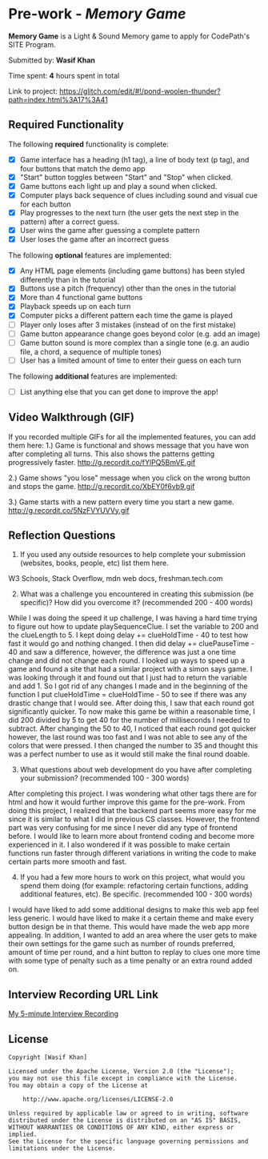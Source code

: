 # Pre-work - *Memory Game*

**Memory Game** is a Light & Sound Memory game to apply for CodePath's SITE Program. 

Submitted by: **Wasif Khan**

Time spent: **4** hours spent in total

Link to project: https://glitch.com/edit/#!/pond-woolen-thunder?path=index.html%3A17%3A41

## Required Functionality

The following **required** functionality is complete:

* [x] Game interface has a heading (h1 tag), a line of body text (p tag), and four buttons that match the demo app
* [x] "Start" button toggles between "Start" and "Stop" when clicked. 
* [x] Game buttons each light up and play a sound when clicked. 
* [x] Computer plays back sequence of clues including sound and visual cue for each button
* [x] Play progresses to the next turn (the user gets the next step in the pattern) after a correct guess. 
* [x] User wins the game after guessing a complete pattern
* [x] User loses the game after an incorrect guess

The following **optional** features are implemented:

* [x] Any HTML page elements (including game buttons) has been styled differently than in the tutorial
* [x] Buttons use a pitch (frequency) other than the ones in the tutorial
* [x] More than 4 functional game buttons
* [x] Playback speeds up on each turn
* [x] Computer picks a different pattern each time the game is played
* [ ] Player only loses after 3 mistakes (instead of on the first mistake)
* [ ] Game button appearance change goes beyond color (e.g. add an image)
* [ ] Game button sound is more complex than a single tone (e.g. an audio file, a chord, a sequence of multiple tones)
* [ ] User has a limited amount of time to enter their guess on each turn

The following **additional** features are implemented:

- [ ] List anything else that you can get done to improve the app!

## Video Walkthrough (GIF)

If you recorded multiple GIFs for all the implemented features, you can add them here:
1.) Game is functional and shows message that you have won after completing all turns. This also shows the patterns getting progressively faster.
http://g.recordit.co/fYlPQ5BmVE.gif

2.) Game shows "you lose" message when you click on the wrong button and stops the game.
http://g.recordit.co/XbEY0f6vb9.gif

3.) Game starts with a new pattern every time you start a new game.
http://g.recordit.co/5NzFVYUVVy.gif

## Reflection Questions
1. If you used any outside resources to help complete your submission (websites, books, people, etc) list them here. 

W3 Schools, Stack Overflow, mdn web docs, freshman.tech.com

2. What was a challenge you encountered in creating this submission (be specific)? How did you overcome it? (recommended 200 - 400 words) 

While I was doing the speed it up challenge, I was having a hard time trying to figure out how to update playSequenceClue. I set the variable to 200 and the clueLength to 5. I kept doing  delay += clueHoldTime - 40 to test how fast it would go and nothing changed. I then did delay += cluePauseTime - 40 and saw a difference, however, the difference was just a one time change and did not change each round. I looked up ways to speed up a game and found a site that had a similar project with a simon says game. I was looking through it and found out that I just had to return the variable and add 1. So I got rid of any changes I made and in the beginning of the function I put clueHoldTime = clueHoldTime - 50 to see if there was any drastic change that I would see. After doing this, I saw that each round got significantly quicker. To now make this game be within a reasonable time, I did 200 divided by 5 to get 40 for the number of milliseconds I needed to subtract. After changing the 50 to 40, I noticed that each round got quicker however, the last round was too fast and I was not able to see any of the colors that were pressed. I then changed the number to 35 and thought this was a perfect number to use as it would still make the final round doable.

3. What questions about web development do you have after completing your submission? (recommended 100 - 300 words) 

After completing this project. I was wondering what other tags there are for html and how it would further improve this game for the pre-work. From doing this project, I realized that the backend part seems more easy for me since it is similar to what I did in previous CS classes. However, the frontend part was very confusing for me since I never did any type of frontend before. I would like to learn more about frontend coding and become more experienced in it. I also wondered if it was possible to make certain functions run faster through different variations in writing the code to make certain parts more smooth and fast.


4. If you had a few more hours to work on this project, what would you spend them doing (for example: refactoring certain functions, adding additional features, etc). Be specific. (recommended 100 - 300 words)

I would have liked to add some additional designs to make this web app feel less generic. I would have liked to make it a certain theme and make every button design be in that theme. This would have made the web app more appealing. In addition, I wanted to add an area where the user gets to make their own settings for the game such as number of rounds preferred, amount of time per round, and a hint button to replay to clues one more time with some type of penalty such as a time penalty or an extra round added on. 




## Interview Recording URL Link

[My 5-minute Interview Recording](your-link-here)


## License

    Copyright [Wasif Khan]

    Licensed under the Apache License, Version 2.0 (the "License");
    you may not use this file except in compliance with the License.
    You may obtain a copy of the License at

        http://www.apache.org/licenses/LICENSE-2.0

    Unless required by applicable law or agreed to in writing, software
    distributed under the License is distributed on an "AS IS" BASIS,
    WITHOUT WARRANTIES OR CONDITIONS OF ANY KIND, either express or implied.
    See the License for the specific language governing permissions and
    limitations under the License.
